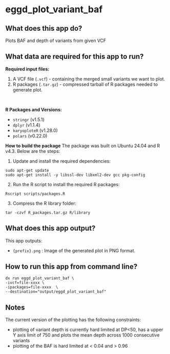 # eggd_plot_variant_baf

## What does this app do?
Plots BAF and depth of variants from given VCF


## What data are required for this app to run?
**Required input files:**
1. A VCF file (`.vcf`) - containing the merged small variants we want to plot.
2. R packages (`.tar.gz`) - compressed tarball of R packages needed to generate plot.
<br>

**R Packages and Versions:**

- `stringr` (v1.5.1)
- `dplyr` (v1.1.4)
- `karyoploteR` (v1.28.0)
- `polars` (v0.22.0)

**How to build the package**
The package was built on Ubuntu 24.04 and R v4.3. Below are the steps:
1. Update and install the required dependencies:
```
sudo apt-get update
sudo apt-get install -y libssl-dev libxml2-dev gcc pkg-config
```
2. Run the R script to install the required R packages:

`Rscript scripts/packages.R`

3. Compress the R library folder:

`tar -czvf R_packages.tar.gz R/library`


## What does this app output?
This app outputs:
- `{prefix}.png` : Image of the generated plot in PNG format.


## How to run this app from command line?
```
dx run eggd_plot_variant_baf \
-ivcf=file-xxxx \
-ipackages=file-xxxx  \
--destination="output/eggd_plot_variant_baf"
```

## Notes
The current version of the plotting has the following constraints:
- plotting of variant depth is currently hard limited at DP<50, has a upper Y axis limit of 750 and plots the mean depth across 1000 consecutive variants
- plotting of the BAF is hard limited at < 0.04 and > 0.96